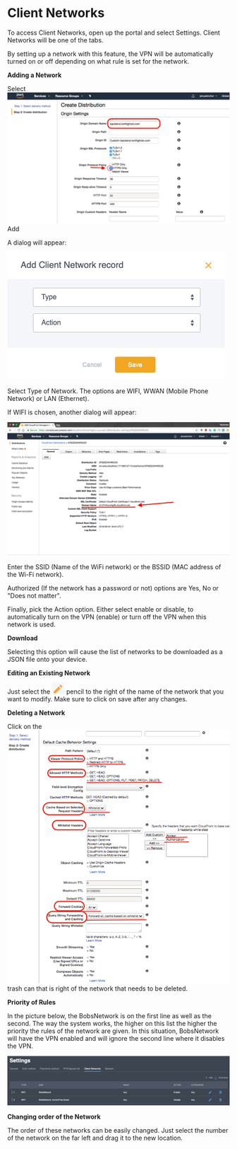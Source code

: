 # Client Networks

To access Client Networks, open up the portal and select Settings.  Client Networks will be one of the tabs.

By setting up a network with this feature, the VPN will be automatically turned on or off depending on what rule is set for the network.

**Adding a Network**

Select ![](../../.gitbook/assets/image%20%285%29.png) Add

A dialog will appear: 

![](../../.gitbook/assets/image%20%286%29.png)

Select Type of Network.  The options are WIFI, WWAN \(Mobile Phone Network\) or LAN \(Ethernet\).

If WIFI is chosen, another dialog will appear:

![](../../.gitbook/assets/image%20%283%29.png)

Enter the SSID \(Name of the WiFi network\)  or the BSSID \(MAC address of the Wi-Fi network\).

Authorized \(If the network has a password or not\) options are Yes, No or "Does not matter".

Finally, pick the Action option.   Either select enable or disable, to automatically turn on the VPN \(enable\) or turn off the VPN when this network is used.

**Download**

Selecting this option will cause the list of networks to be downloaded as a JSON file onto your device.

**Editing an Existing Network**

Just select the ![](../../.gitbook/assets/image%20%287%29.png) pencil to the right of the name of the network that you want to modify. Make sure to click on save after any changes.

**Deleting a Network**

Click on the ![](../../.gitbook/assets/image%20%284%29.png) trash can  that is right of the network that needs to be deleted.

**Priority of Rules**

In the picture below, the BobsNetwork is on the first line as well as the second.  The way the system works, the higher on this list the higher the priority the rules of the network are given.  In this situation, BobsNetwork will have the VPN enabled and will ignore the second line where it disables the VPN.

![](../../.gitbook/assets/image%20%288%29.png)

**Changing order of the Network**

The order of these networks can be easily changed.  Just select the number of the network on the far left and drag it to the new location.

